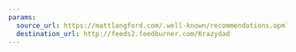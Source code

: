 ```yaml
---
params:
  source_url: https://mattlangford.com/.well-known/recommendations.opml
  destination_url: http://feeds2.feedburner.com/Krazydad
---
```

